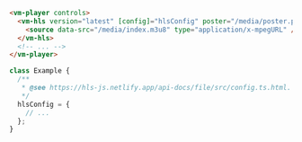 ```html {2-4} title="example.html"
<vm-player controls>
  <vm-hls version="latest" [config]="hlsConfig" poster="/media/poster.png">
    <source data-src="/media/index.m3u8" type="application/x-mpegURL" />
  </vm-hls>
  <!-- ... -->
</vm-player>
```

```ts title="example.ts"
class Example {
  /**
   * @see https://hls-js.netlify.app/api-docs/file/src/config.ts.html.
   */
  hlsConfig = {
    // ...
  };
}
```
